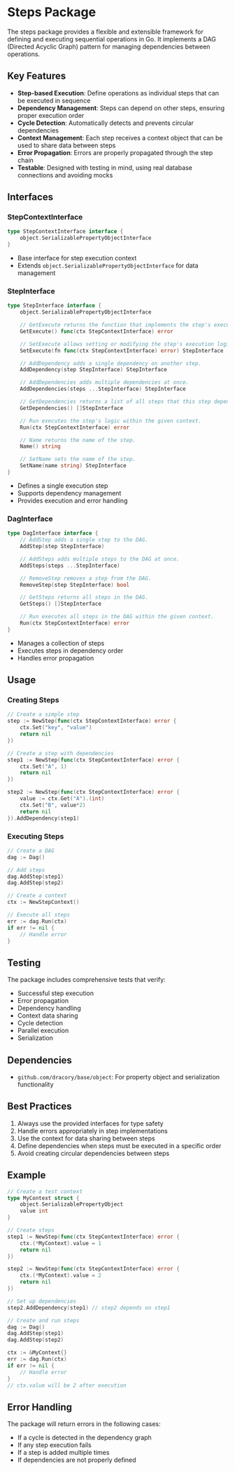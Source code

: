 # Steps Package

The steps package provides a flexible and extensible framework for defining and executing sequential operations in Go. It implements a DAG (Directed Acyclic Graph) pattern for managing dependencies between operations.

## Key Features

- **Step-based Execution**: Define operations as individual steps that can be executed in sequence
- **Dependency Management**: Steps can depend on other steps, ensuring proper execution order
- **Cycle Detection**: Automatically detects and prevents circular dependencies
- **Context Management**: Each step receives a context object that can be used to share data between steps
- **Error Propagation**: Errors are properly propagated through the step chain
- **Testable**: Designed with testing in mind, using real database connections and avoiding mocks

## Interfaces

### StepContextInterface
```go
type StepContextInterface interface {
    object.SerializablePropertyObjectInterface
}
```
- Base interface for step execution context
- Extends `object.SerializablePropertyObjectInterface` for data management

### StepInterface
```go
type StepInterface interface {
    object.SerializablePropertyObjectInterface

    // GetExecute returns the function that implements the step's execution logic.
    GetExecute() func(ctx StepContextInterface) error

    // SetExecute allows setting or modifying the step's execution logic.
    SetExecute(fn func(ctx StepContextInterface) error) StepInterface

    // AddDependency adds a single dependency on another step.
    AddDependency(step StepInterface) StepInterface

    // AddDependencies adds multiple dependencies at once.
    AddDependencies(steps ...StepInterface) StepInterface

    // GetDependencies returns a list of all steps that this step depends on.
    GetDependencies() []StepInterface

    // Run executes the step's logic within the given context.
    Run(ctx StepContextInterface) error

    // Name returns the name of the step.
    Name() string

    // SetName sets the name of the step.
    SetName(name string) StepInterface
}
```
- Defines a single execution step
- Supports dependency management
- Provides execution and error handling

### DagInterface
```go
type DagInterface interface {
    // AddStep adds a single step to the DAG.
    AddStep(step StepInterface)

    // AddSteps adds multiple steps to the DAG at once.
    AddSteps(steps ...StepInterface)

    // RemoveStep removes a step from the DAG.
    RemoveStep(step StepInterface) bool

    // GetSteps returns all steps in the DAG.
    GetSteps() []StepInterface

    // Run executes all steps in the DAG within the given context.
    Run(ctx StepContextInterface) error
}
```
- Manages a collection of steps
- Executes steps in dependency order
- Handles error propagation

## Usage

### Creating Steps
```go
// Create a simple step
step := NewStep(func(ctx StepContextInterface) error {
    ctx.Set("key", "value")
    return nil
})

// Create a step with dependencies
step1 := NewStep(func(ctx StepContextInterface) error {
    ctx.Set("A", 1)
    return nil
})

step2 := NewStep(func(ctx StepContextInterface) error {
    value := ctx.Get("A").(int)
    ctx.Set("B", value*2)
    return nil
}).AddDependency(step1)
```

### Executing Steps
```go
// Create a DAG
dag := Dag()

// Add steps
dag.AddStep(step1)
dag.AddStep(step2)

// Create a context
ctx := NewStepContext()

// Execute all steps
err := dag.Run(ctx)
if err != nil {
    // Handle error
}
```

## Testing

The package includes comprehensive tests that verify:
- Successful step execution
- Error propagation
- Dependency handling
- Context data sharing
- Cycle detection
- Parallel execution
- Serialization

## Dependencies

- `github.com/dracory/base/object`: For property object and serialization functionality

## Best Practices

1. Always use the provided interfaces for type safety
2. Handle errors appropriately in step implementations
3. Use the context for data sharing between steps
4. Define dependencies when steps must be executed in a specific order
5. Avoid creating circular dependencies between steps

## Example

```go
// Create a test context
type MyContext struct {
    object.SerializablePropertyObject
    value int
}

// Create steps
step1 := NewStep(func(ctx StepContextInterface) error {
    ctx.(*MyContext).value = 1
    return nil
})

step2 := NewStep(func(ctx StepContextInterface) error {
    ctx.(*MyContext).value = 2
    return nil
})

// Set up dependencies
step2.AddDependency(step1) // step2 depends on step1

// Create and run steps
dag := Dag()
dag.AddStep(step1)
dag.AddStep(step2)

ctx := &MyContext{}
err := dag.Run(ctx)
if err != nil {
    // Handle error
}
// ctx.value will be 2 after execution
```

## Error Handling

The package will return errors in the following cases:
- If a cycle is detected in the dependency graph
- If any step execution fails
- If a step is added multiple times
- If dependencies are not properly defined
